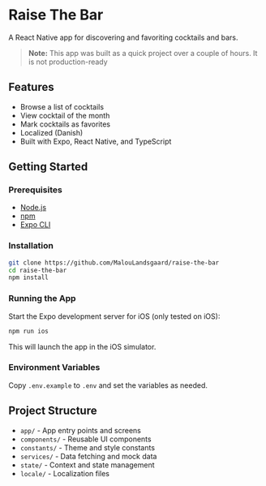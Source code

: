 # Raise The Bar

A React Native app for discovering and favoriting cocktails and bars.

  
> **Note:** This app was built as a quick project over a couple of hours.
> It is not production-ready

## Features

- Browse a list of cocktails
- View cocktail of the month
- Mark cocktails as favorites
- Localized (Danish)
- Built with Expo, React Native, and TypeScript

## Getting Started

### Prerequisites

- [Node.js](https://nodejs.org/)
- [npm](https://www.npmjs.com/)
- [Expo CLI](https://docs.expo.dev/get-started/installation/)

### Installation

```bash
git clone https://github.com/MalouLandsgaard/raise-the-bar
cd raise-the-bar
npm install
```

### Running the App
Start the Expo development server for iOS (only tested on iOS):

```bash
npm run ios
```

This will launch the app in the iOS simulator.

### Environment Variables

Copy `.env.example` to `.env` and set the variables as needed.

## Project Structure

- `app/` - App entry points and screens
- `components/` - Reusable UI components
- `constants/` - Theme and style constants
- `services/` - Data fetching and mock data
- `state/` - Context and state management
- `locale/` - Localization files
